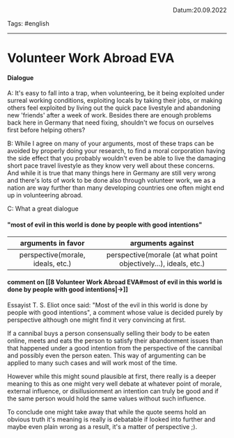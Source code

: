 <p align="right">Datum:20.09.2022</p>

Tags: #english 

---
# Volunteer Work Abroad EVA
#### Dialogue
A: It's easy to fall into a trap, when volunteering, be it being exploited under surreal working conditions, exploiting locals by taking their jobs, or making others feel exploited by living out the quick pace livestyle and abandoning new 'friends' after a week of work. Besides there are enough problems back here in Germany that need fixing, shouldn't we focus on ourselves first before helping others?

B: While I agree on many of your arguments, most of these traps can be avoided by properly doing your research, to find a moral corporation having the side effect that you probably wouldn't even be able to live the damaging short pace travel livestyle as they know very well about these concerns. And while it is true that many things here in Germany are still very wrong and there's lots of work to be done also through volunteer work, we as a nation are way further than many developing countries one often might end up in volunteering abroad.

C: What a great dialogue

#### "most of evil in this world is done by people with good intentions"
arguments in favor|arguments against
:-:|:-:
perspective(morale, ideals, etc.)|perspective(morale (at what point objectively…), ideals, etc.) 

#### comment on [[8 Volunteer Work Abroad EVA#most of evil in this world is done by people with good intentions|→]]
Essayist T. S. Eliot once said: "Most of the evil in this world is done by people with good intentions", a comment whose value is decided purely by perspective although one might find it very convincing at first.

If a cannibal buys a person consensually selling their body to be eaten online, meets and eats the person to satisfy their abandonment issues than that happened under a good intention from the perspective of the cannibal and possibly even the person eaten. This way of argumenting can be applied to many such cases and will work most of the time.

However while this might sound plausible at first, there really is a deeper meaning to this as one might very well debate at whatever point of morale, external influence, or disillusionment an intention can truly be good and if the same person would hold the same values without such influence.

To conclude one might take away that while the quote seems hold an obvious truth it's meaning is really is debatable if looked into further and maybe even plain wrong as a result, it's a matter of perspective ;).